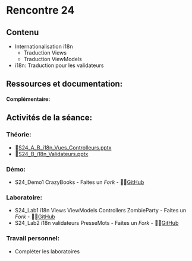 # Rencontre 24

## Contenu
- Internationalisation i18n 
  - Traduction Views
  - Traduction ViewModels
- i18n: Traduction pour les validateurs

## Ressources et documentation: 

#### Complémentaire: 



## Activités de la séance: 
### Théorie: 
- 🔗[S24_A_B_i18n_Vues_Controlleurs.pptx](https://cegepedouardmontpetit-my.sharepoint.com/:p:/r/personal/valerie_turgeon_cegepmontpetit_ca/Documents/420_3W6_SITE/E24_PowerPoints/S24A_i18n_VuesControleurs.pptx?d=w8f09f4ee6604453694b1aa2441a83392&csf=1&web=1&e=Wi2DpW)
- 🔗[S24_B_i18n_Validateurs.pptx](https://cegepedouardmontpetit-my.sharepoint.com/:p:/r/personal/valerie_turgeon_cegepmontpetit_ca/Documents/420_3W6_SITE/E24_PowerPoints/S24B_i18n_Validateurs.pptx?d=w5cffcb93fc314237a1a8d5da37c3f992&csf=1&web=1&e=aCwBwk)


### Démo:
- S24_Demo1 CrazyBooks - Faites un *Fork* - 🔗‍💥[GitHub](https://github.com/ProgWebTransFC/A24_S24_Demo1)

### Laboratoire: 
- S24_Lab1 i18n Views ViewModels Controllers ZombieParty - Faites un *Fork* - 🔗‍💥[GitHub](https://github.com/ProgWebTransFC/A24_S24_Lab1)
- S24_Lab2 i18n validateurs PresseMots - Faites un *Fork* - 🔗‍💥[GitHub](https://github.com/ProgWebTransFC/A24_S24_Lab2)

### Travail personnel: 
- Compléter les laboratoires